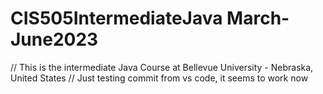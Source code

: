 # CIS505IntermediateJava March-June2023
// This is the intermediate Java Course at Bellevue University - Nebraska, United States
// Just testing commit from vs code, it seems to work now